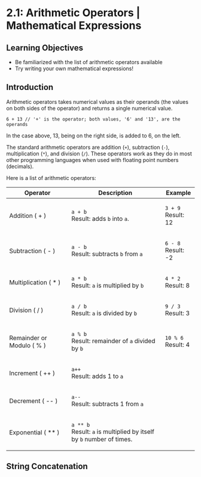 # 2.1: Arithmetic Operators | Mathematical Expressions

## Learning Objectives

* Be familiarized with the list of arithmetic operators available
* Try writing your own mathematical expressions!

## Introduction

Arithmetic operators takes numerical values as their operands (the values on both sides of the operator) and returns a single numerical value.&#x20;

`6 + 13 // '+' is the operator; both values, '6' and '13', are the operands`

In the case above, 13, being on the right side, is added to 6, on the left.

The standard arithmetic operators are addition (`+`), subtraction (`-`), multiplication (`*`), and division (`/`). These operators work as they do in most other programming languages when used with floating point numbers (decimals).

Here is a list of arithmetic operators:

| Operator                  | Description                                                                                                                  | Example                                              |
| ------------------------- | ---------------------------------------------------------------------------------------------------------------------------- | ---------------------------------------------------- |
| Addition ( + )            | <p><code>a + b</code><br><code></code>Result: adds <code>b</code> into <code>a</code>.</p>                                   | <p><code>3 + 9</code><br><code></code>Result: 12</p> |
| Subtraction ( - )         | <p><code>a - b</code><br>Result: subtracts <code>b</code> from <code>a</code></p>                                            | <p><code>6 - 8</code><br><code></code>Result: -2</p> |
| Multiplication ( \* )     | <p><code>a * b</code><br>Result: <code>a</code> is multiplied by <code>b</code></p>                                          | <p><code>4 * 2</code><br>Result: 8</p>               |
| Division ( / )            | <p><code>a / b</code><br>Result: <code>a</code> is divided by <code>b</code></p>                                             | <p><code>9 / 3</code><br><code></code>Result: 3</p>  |
| Remainder or Modulo ( % ) | <p><code>a % b</code><br>Result: remainder of <code>a</code> divided by <code>b</code></p>                                   | <p><code>10 % 6</code><br><code></code>Result: 4</p> |
| Increment ( ++ )          | <p><code>a++</code><br><code></code>Result: adds 1 to <code>a</code></p>                                                     |                                                      |
| Decrement ( -- )          | <p><code>a--</code><br>Result: subtracts 1 from <code>a</code></p>                                                           |                                                      |
| Exponential ( \*\* )      | <p><code>a ** b</code><br><code></code>Result: <code>a</code> is multiplied by itself by <code>b</code> number of times.</p> |                                                      |

## String Concatenation
